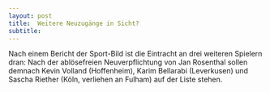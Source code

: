 ```yaml
---
layout: post
title:  Weitere Neuzugänge in Sicht?
subtitle:  
---
```


Nach einem Bericht der Sport-Bild ist die Eintracht an drei weiteren Spielern dran: Nach der ablösefreien Neuverpflichtung von Jan Rosenthal sollen demnach Kevin Volland (Hoffenheim), Karim Bellarabi (Leverkusen) und Sascha Riether (Köln, verliehen an Fulham) auf der Liste stehen.


